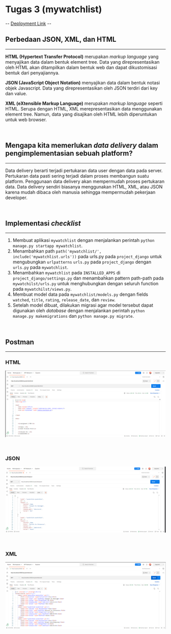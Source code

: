 # **Tugas 3 (mywatchlist)**

-- [Deployment Link](https://assignment-2-aidahnovallia.herokuapp.com/) --

## **Perbedaan JSON, XML, dan HTML**
---
**HTML (Hypertext Transfer Protocol)** merupakan *markup language* yang menyajikan data dalam bentuk element tree. Data yang direpresentasikan oleh HTML akan ditampilkan dalam bentuk web dan dapat dikustomisasi bentuk dari penyajiannya.

**JSON (JavaScript Object Notation)** menyajikan data dalam bentuk notasi objek Javascript. Data yang direpresentasikan oleh JSON terdiri dari key dan value.

**XML (eXtensible Markup Language)** merupakan *markup language* seperti HTML. Serupa dengan HTML, XML merepresentasikan data menggunakan element tree. Namun, data yang disajikan oleh HTML lebih diperuntukan untuk web browser. 

<br>

## **Mengapa kita memerlukan *data delivery* dalam pengimplementasian sebuah platform?**
---
Data delivery berarti terjadi pertukaran data user dengan data pada server. Pertukaran data pasti sering terjadi dalam proses membangun suatu platform. Penggunaan data delivery akan mempermudah proses pertukaran data. Data delivery sendiri biasanya menggunakan HTML, XML, atau JSON karena mudah dibaca oleh manusia sehingga mempermudah pekerjaan developer.

<br>

## **Implementasi *checklist***
---
1. Membuat aplikasi `mywatchlist` dengan menjalankan perintah `python manage.py startapp mywatchlist`.
2. Menambahkan path `path('mywatchlist/', include('mywatchlist.urls'))` pada urls.py pada `project_django` untuk mengubungkan `urlpatterns` `urls.py` pada `project_django` dengan `urls.py` pada `mywatchlist`.
3. Menambahkan `mywatchlist` pada `INSTALLED_APPS` di `project_django/settings.py` dan menambahkan pattern path-path pada `mywatchilst/urls.py` untuk menghubungkan dengan seluruh function pada `mywatchilst/views.py`.
4. Membuat model data pada `mywatchlist/models.py` dengan fields `watched`, `title`, `rating`, `release_date`, dan `review`.
5. Setelah model dibuat, dilakukan migrasi agar model tersebut dapat digunakan oleh *database* dengan menjalankan perintah `python manage.py makemigrations` dan `python manage.py migrate`.

<br>

## **Postman**
---
### HTML
![html_postman](../static/html_postman.png?raw=true)

<br>

### JSON
![json_postman](../static/json_postman.png?raw=true)

<br>

### XML
![xml_postman](../static/xml_postman.png?raw=true)
